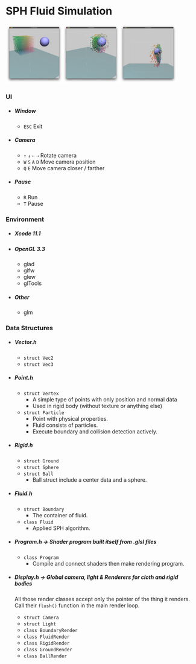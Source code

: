 # SPH Fluid Simulation

<div class="center">
  <img src="Images/Screenshot1.png" alt="Screenshot1" width="30%"/><img src="Images/Screenshot2.png" alt="Screenshot2" width="30%"/><img src="Images/Screenshot3.png" alt="Screenshot3" width="30%"/>
</div>

### UI

- ##### Window

    - `ESC` Exit

- ##### Camera

    - `↑` `↓` `←` `→` Rotate camera
    - `W` `S` `A` `D` Move camera position
    - `Q` `E` Move camera closer / farther

- ##### Pause

    - `R` Run
    - `T` Pause

### Environment

- ##### Xcode 11.1

- ##### OpenGL 3.3

    - glad
    - glfw
    - glew
    - glTools

- ##### Other

    - glm

### Data Structures

- ##### Vector.h

    - `struct Vec2`
    - `struct Vec3`

- ##### Point.h

    - `struct Vertex`
        - A simple type of points with only position and normal data
        - Used in rigid body (without texture or anything else)
    - `struct Particle`
        - Point with physical properties.
        - Fluid consists of particles.
        - Execute boundary and collision detection actively.

- ##### Rigid.h

    - `struct Ground`
    - `struct Sphere`
    - `struct Ball`
        - Ball struct include a center data and a sphere.

- ##### Fluid.h

    - `struct Boundary`
        - The container of fluid.
    - `class Fluid`
        - Applied SPH algorithm.

- ##### Program.h -> Shader program built itself from .glsl files

    - `class Program`
        - Compile and connect shaders then make rendering program.

- ##### Display.h -> Global camera, light & Renderers for cloth and rigid bodies

    All those render classes accept only the pointer of the thing it renders. Call their `flush()` function in the main render loop.

    - `struct Camera`
    - `struct Light`
    - `class BoundaryRender`
    - `class FluidRender`
    - `class RigidRender`
    - `class GroundRender`
    - `class BallRender`